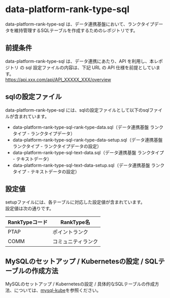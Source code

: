 # data-platform-rank-type-sql 
data-platform-rank-type-sql は、データ連携基盤において、ランクタイプデータを維持管理するSQLテーブルを作成するためのレポジトリです。  

## 前提条件  
data-platform-rank-type-sql は、データ連携にあたり、API を利用し、本レポジトリ の sql 設定ファイルの内容は、下記 URL の API 仕様を前提としています。  
https://api.xxx.com/api/API_XXXXX_XXX/overview

## sqlの設定ファイル
data-platform-rank-type-sql には、sqlの設定ファイルとして以下のsqlファイルが含まれています。  

* data-platform-rank-type-sql-rank-type-data.sql（データ連携基盤 ランクタイプ - ランクタイプデータ）
* data-platform-rank-type-sql-rank-type-data-setup.sql（データ連携基盤 ランクタイプ - ランクタイプデータの設定）
* data-platform-rank-type-sql-text-data.sql（データ連携基盤 ランクタイプ - テキストデータ）
* data-platform-rank-type-sql-text-data-setup.sql（データ連携基盤 ランクタイプ - テキストデータの設定）

## 設定値

setupファイルには、各テーブルに対応した設定値が含まれています。  
設定値は次の通りです。

| RankTypeコード  | RankType名                | 
| --------------- | ------------------------- | 
| PTAP            | ポイントランク            | 
| COMM            | コミュニティランク        |
 
## MySQLのセットアップ / Kubernetesの設定 / SQLテーブルの作成方法
MySQLのセットアップ / Kubernetesの設定 / 具体的なSQLテーブルの作成方法、については、[mysql-kube](https://github.com/latonaio/mysql-kube)を参照ください。
